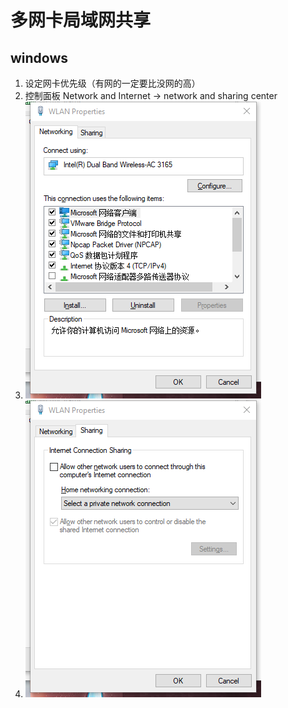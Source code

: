 # 多网卡局域网共享

## windows

1. 设定网卡优先级（有网的一定要比没网的高）
2. 控制面板 Network and Internet -> network and sharing center
3. ![](<../.gitbook/assets/image (1).png>)
4. ![](../.gitbook/assets/image.png)
